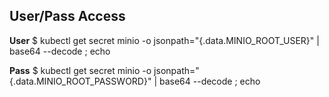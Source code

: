 ## User/Pass Access

**User**
$ kubectl get secret minio -o jsonpath="{.data.MINIO_ROOT_USER}" | base64 --decode ; echo

**Pass**
$ kubectl get secret minio -o jsonpath="{.data.MINIO_ROOT_PASSWORD}" | base64 --decode ; echo
